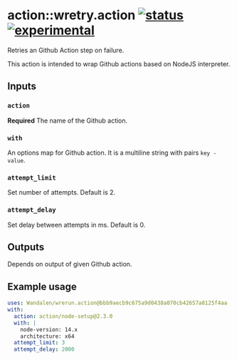 
# action::wretry.action  [![status](https://github.com/Wandalen/wretry.action/actions/workflows/StandardPush.yml/badge.svg)](https://github.com/Wandalen/wretry.action/actions/workflows/StandardPush.yml) [![experimental](https://img.shields.io/badge/stability-experimental-orange.svg)](https://github.com/emersion/stability-badges#experimental)

Retries an Github Action step on failure.

This action is intended to wrap Github actions based on NodeJS interpreter.

## Inputs

### `action`

**Required** The name of the Github action.

### `with`

An options map for Github action. It is a multiline string with pairs `key - value`.

### `attempt_limit`

Set number of attempts. Default is 2.

### `attempt_delay`

Set delay between attempts in ms. Default is 0.

## Outputs

Depends on output of given Github action.

## Example usage

```yaml
uses: Wandalen/wrerun.action@bbb9aecb9c675a9d0438a070cb42657a8125f4aa
with:
  action: action/node-setup@2.3.0
  with: |
    node-version: 14.x
    architecture: x64
  attempt_limit: 3
  attempt_delay: 2000
```
